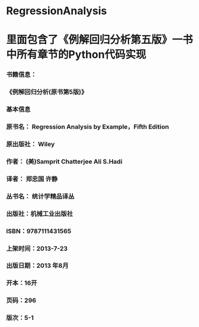 # RegressionAnalysis
# 里面包含了《例解回归分析第五版》一书中所有章节的Python代码实现

### 书籍信息：

### 《例解回归分析(原书第5版)》
### 基本信息
### 原书名： Regression Analysis by Example，Fifth Edition
### 原出版社： Wiley
### 作者： (美)Samprit Chatterjee Ali S.Hadi
### 译者： 郑忠国 许静
### 丛书名： 统计学精品译丛
### 出版社：机械工业出版社
### ISBN：9787111431565
### 上架时间：2013-7-23
### 出版日期：2013 年8月
### 开本：16开
### 页码：296
### 版次：5-1
